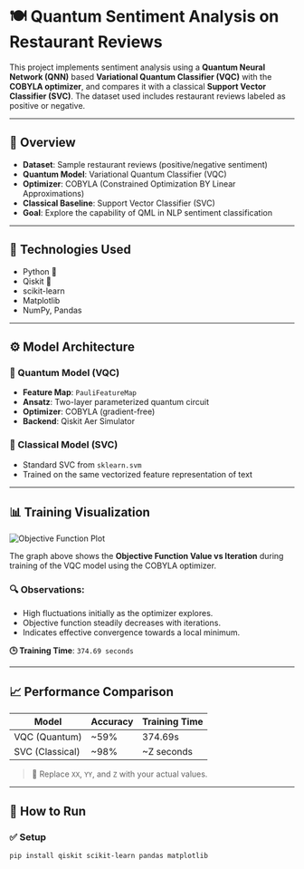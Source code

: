 # 🍽️ Quantum Sentiment Analysis on Restaurant Reviews

This project implements sentiment analysis using a **Quantum Neural Network (QNN)** based **Variational Quantum Classifier (VQC)** with the **COBYLA optimizer**, and compares it with a classical **Support Vector Classifier (SVC)**. The dataset used includes restaurant reviews labeled as positive or negative.

---

## 📌 Overview

- **Dataset**: Sample restaurant reviews (positive/negative sentiment)
- **Quantum Model**: Variational Quantum Classifier (VQC)
- **Optimizer**: COBYLA (Constrained Optimization BY Linear Approximations)
- **Classical Baseline**: Support Vector Classifier (SVC)
- **Goal**: Explore the capability of QML in NLP sentiment classification

---

## 🧠 Technologies Used

- Python 🐍
- Qiskit 🧪
- scikit-learn
- Matplotlib
- NumPy, Pandas

---

## ⚙️ Model Architecture

### 🔹 Quantum Model (VQC)

- **Feature Map**: `PauliFeatureMap`
- **Ansatz**: Two-layer parameterized quantum circuit
- **Optimizer**: COBYLA (gradient-free)
- **Backend**: Qiskit Aer Simulator

### 🔸 Classical Model (SVC)

- Standard SVC from `sklearn.svm`
- Trained on the same vectorized feature representation of text

---

## 📊 Training Visualization

![Objective Function Plot](ss.png)

The graph above shows the **Objective Function Value vs Iteration** during training of the VQC model using the COBYLA optimizer.

### 🔍 Observations:

- High fluctuations initially as the optimizer explores.
- Objective function steadily decreases with iterations.
- Indicates effective convergence towards a local minimum.

**🕒 Training Time**: `374.69 seconds`

---

## 📈 Performance Comparison

| Model             | Accuracy | Training Time |
|------------------|----------|----------------|
| VQC (Quantum)    | ~59%     | 374.69s        |
| SVC (Classical)  | ~98%     | ~Z seconds     |

> 📌 Replace `XX`, `YY`, and `Z` with your actual values.

---

## 🧪 How to Run

### ✅ Setup

```bash
pip install qiskit scikit-learn pandas matplotlib


